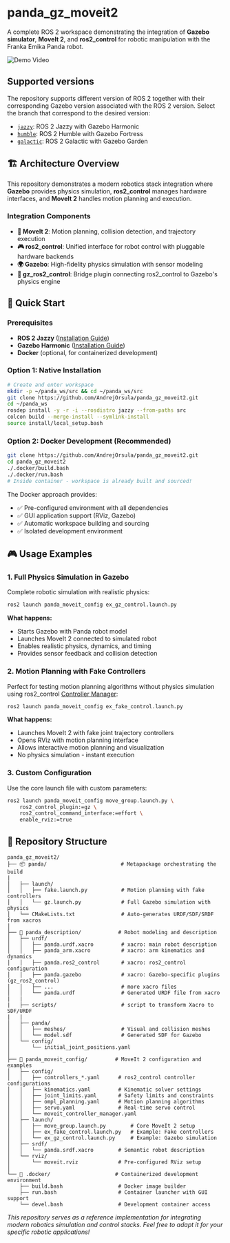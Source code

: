 # panda_gz_moveit2

A complete ROS 2 workspace demonstrating the integration of **Gazebo simulator**, **MoveIt 2**, and **ros2_control** for robotic manipulation with the Franka Emika Panda robot.

![Demo Video](https://github.com/user-attachments/assets/a9c81687-97bb-421d-9789-131ebb6f25f2)

## Supported versions

The repository supports different version of ROS 2 together with their corresponding Gazebo version associated with the ROS 2 version. Select the branch that correspond to the desired version:

* [`jazzy`](../../tree/jazzy): ROS 2 Jazzy with Gazebo Harmonic
* [`humble`](../../tree/humble): ROS 2 Humble with Gazebo Fortress
* [`galactic`](../../tree/galactic): ROS 2 Galactic with Gazebo Garden

## 🏗️ Architecture Overview

This repository demonstrates a modern robotics stack integration where **Gazebo** provides physics simulation, **ros2_control** manages hardware interfaces, and **MoveIt 2** handles motion planning and execution.

### Integration Components

* **🎯 MoveIt 2**: Motion planning, collision detection, and trajectory execution
* **🎮 ros2_control**: Unified interface for robot control with pluggable hardware backends
* **🌍 Gazebo**: High-fidelity physics simulation with sensor modeling
* **🔗 gz_ros2_control**: Bridge plugin connecting ros2_control to Gazebo's physics engine

## 🚀 Quick Start

### Prerequisites

* **ROS 2 Jazzy** ([Installation Guide](https://docs.ros.org/en/jazzy/Installation.html))
* **Gazebo Harmonic** ([Installation Guide](https://gazebosim.org/docs/harmonic))
* **Docker** (optional, for containerized development)

### Option 1: Native Installation

```bash
# Create and enter workspace
mkdir -p ~/panda_ws/src && cd ~/panda_ws/src
git clone https://github.com/AndrejOrsula/panda_gz_moveit2.git
cd ~/panda_ws
rosdep install -y -r -i --rosdistro jazzy --from-paths src
colcon build --merge-install --symlink-install
source install/local_setup.bash
```

### Option 2: Docker Development (Recommended)

```bash
git clone https://github.com/AndrejOrsula/panda_gz_moveit2.git
cd panda_gz_moveit2
./.docker/build.bash
./.docker/run.bash
# Inside container - workspace is already built and sourced!
```

The Docker approach provides:

* ✅ Pre-configured environment with all dependencies
* ✅ GUI application support (RViz, Gazebo)
* ✅ Automatic workspace building and sourcing
* ✅ Isolated development environment

## 🎮 Usage Examples

### 1. Full Physics Simulation in Gazebo

Complete robotic simulation with realistic physics:

```bash
ros2 launch panda_moveit_config ex_gz_control.launch.py
```

**What happens:**

* Starts Gazebo with Panda robot model
* Launches MoveIt 2 connected to simulated robot
* Enables realistic physics, dynamics, and timing
* Provides sensor feedback and collision detection

### 2. Motion Planning with Fake Controllers

Perfect for testing motion planning algorithms without physics simulation
using ros2_control [Controller Manager](https://control.ros.org/jazzy/doc/ros2_control/controller_manager/doc/userdoc.html):

```bash
ros2 launch panda_moveit_config ex_fake_control.launch.py
```

**What happens:**

* Launches MoveIt 2 with fake joint trajectory controllers
* Opens RViz with motion planning interface
* Allows interactive motion planning and visualization
* No physics simulation - instant execution


### 3. Custom Configuration

Use the core launch file with custom parameters:

```bash
ros2 launch panda_moveit_config move_group.launch.py \
    ros2_control_plugin:=gz \
    ros2_control_command_interface:=effort \
    enable_rviz:=true
```

## 📁 Repository Structure

```
panda_gz_moveit2/
├── 📦 panda/                        # Metapackage orchestrating the build
|
│   ├── launch/
│   │   ├── fake.launch.py           # Motion planning with fake controllers
│   │   └── gz.launch.py             # Full Gazebo simulation with physics
│   └── CMakeLists.txt               # Auto-generates URDF/SDF/SRDF from xacros
│
├── 🤖 panda_description/            # Robot modeling and description
│   ├── urdf/
│   │   ├── panda.urdf.xacro         # xacro: main robot description
│   │   ├── panda_arm.xacro          # xacro: arm kinematics and dynamics
│   │   ├── panda.ros2_control       # xacro: ros2_control configuration
│   │   ├── panda.gazebo             # xacro: Gazebo-specific plugins (gz_ros2_control)
│   │   ├── ...                      # more xacro files
│   │   └── panda.urdf               # Generated URDF file from xacro
|   |
|   ├── scripts/                     # script to transform Xacro to SDF/URDF
|   |
│   ├── panda/
│   │   ├── meshes/                  # Visual and collision meshes
│   │   └── model.sdf                # Generated SDF for Gazebo
│   └── config/
│       └── initial_joint_positions.yaml
│
├── 🎯 panda_moveit_config/         # MoveIt 2 configuration and examples
│   ├── config/
│   │   ├── controllers_*.yaml      # ros2_control controller configurations
│   │   ├── kinematics.yaml         # Kinematic solver settings
│   │   ├── joint_limits.yaml       # Safety limits and constraints
│   │   ├── ompl_planning.yaml      # Motion planning algorithms
│   │   ├── servo.yaml              # Real-time servo control
│   │   └── moveit_controller_manager.yaml
│   ├── launch/
│   │   ├── move_group.launch.py        # Core MoveIt 2 setup
│   │   ├── ex_fake_control.launch.py   # Example: Fake controllers
│   │   └── ex_gz_control.launch.py     # Example: Gazebo simulation
│   ├── srdf/
│   │   └── panda.srdf.xacro        # Semantic robot description
│   └── rviz/
│       └── moveit.rviz             # Pre-configured RViz setup
│
└── 🐳 .docker/                     # Containerized development environment
    ├── build.bash                  # Docker image builder
    ├── run.bash                    # Container launcher with GUI support
    └── devel.bash                  # Development container access
```


*This repository serves as a reference implementation for integrating modern robotics simulation and control stacks. Feel free to adapt it for your specific robotic applications!*
